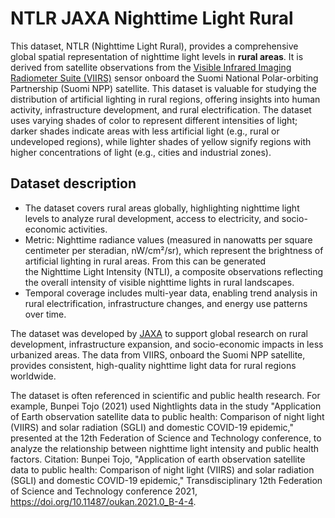 # NTLR JAXA Nighttime Light Rural
This dataset, NTLR (Nighttime Light Rural), provides a comprehensive 
global spatial representation of nighttime light levels in **rural areas**. 
It is derived from satellite observations from the [Visible Infrared Imaging Radiometer Suite (VIIRS)](https://www.earthdata.nasa.gov/learn/find-data/near-real-time/viirs) 
sensor onboard the Suomi National Polar-orbiting Partnership (Suomi NPP) satellite. 
This dataset is valuable for studying the distribution of artificial lighting in rural regions, offering insights into human activity, infrastructure development, and rural electrification. The dataset uses varying shades of color to represent different intensities of light; darker shades indicate areas with less artificial light (e.g., rural or undeveloped regions), while lighter shades of yellow signify regions with higher concentrations of light (e.g., cities and industrial zones).


## Dataset description
- The dataset covers rural areas globally, highlighting nighttime light levels to analyze rural development, access to electricity, and socio-economic activities.
- Metric: Nighttime radiance values (measured in nanowatts per square centimeter per steradian, nW/cm²/sr), which represent the brightness of artificial lighting in rural areas. From this can be generated  
the Nighttime Light Intensity (NTLI), a composite observations reflecting the overall intensity of visible nighttime lights in rural landscapes.
- Temporal coverage includes multi-year data, enabling trend analysis in rural electrification, infrastructure changes, and energy use patterns over time.

The dataset was developed by [JAXA](https://global.jaxa.jp/) to support global research on rural development, infrastructure expansion, and socio-economic impacts in less urbanized areas. The data from VIIRS, onboard the Suomi NPP satellite, provides consistent, high-quality nighttime light data for rural regions worldwide.

The dataset is often referenced in scientific and public health research. For example, Bunpei Tojo (2021) used Nightlights data in the study "Application of Earth observation satellite data to public health: Comparison of night light (VIIRS) and solar radiation (SGLI) and domestic COVID-19 epidemic," presented at the 12th Federation of Science and Technology conference, to analyze the relationship between nighttime light intensity and public health factors. 
Citation: Bunpei Tojo, "Application of earth observation satellite data to public health: Comparison of night light (VIIRS) and solar radiation (SGLI) and domestic COVID-19 epidemic," Transdisciplinary 12th Federation of Science and Technology conference 2021, https://doi.org/10.11487/oukan.2021.0_B-4-4.
